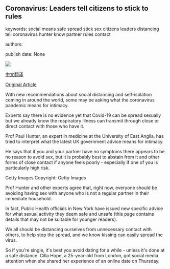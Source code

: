 ## Coronavirus: Leaders tell citizens to stick to rules

keywords: social means safe spread stick sex citizens leaders distancing tell coronavirus hunter know partner rules contact

authors: 

publish date: None

![](https://m.files.bbci.co.uk/modules/bbc-morph-news-waf-page-meta/4.1.2/bbc_news_logo.png)

[中文翻译](Coronavirus%3A%20Leaders%20tell%20citizens%20to%20stick%20to%20rules_zh.md)

[Original Article](https://www.bbc.com/news/live/world-51984399)

With new recommendations about social distancing and self-isolation coming in around the world, some may be asking what the coronavirus pandemic means for intimacy.

Experts say there is no evidence yet that Covid-19 can be spread sexually but we already know the respiratory illness can transmit through close or direct contact with those who have it.

Prof Paul Hunter, an expert in medicine at the University of East Anglia, has tried to interpret what the latest UK government advice means for intimacy.

He says that if you and your partner have no symptoms there appears to be no reason to avoid sex, but it is probably best to abstain from it and other forms of close contact if anyone feels poorly - especially if one of you is particularly high risk.

Getty Images Copyright: Getty Images

Prof Hunter and other experts agree that, right now, everyone should be avoiding having sex with anyone who is not a regular partner in their immediate household.

In fact, Public Health officials in New York have issued new specific advice for what sexual activity they deem safe and unsafe (this page contains details that may not be suitable for younger readers).

We all should be distancing ourselves from unnecessary contact with others, to help stop the spread, and we know kissing can easily spread the virus.

So if you're single, it's best you avoid dating for a while - unless it's done at a safe distance. Cilla Hope, a 25-year-old from London, got social media attention when she shared her experience of an online date on Thursday.